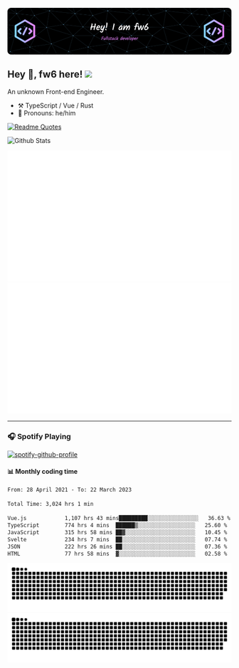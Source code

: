![Header](github-header-image.png)

## Hey 👋, fw6 here! <img src="https://github.githubassets.com/images/mona-whisper.gif" height="24" />


An unknown Front-end Engineer.

-   :hammer_and_pick: TypeScript / Vue / Rust
-   :man: Pronouns: he/him


[![Readme Quotes](https://quotes-github-readme.vercel.app/api?type=horizontal&theme=algolia)](https://github.com/piyushsuthar/github-readme-quotes)



![Github Stats](https://github-readme-stats.vercel.app/api?username=fw6&bg_color=30,e96443,904e95&title_color=fff&text_color=fff)

![](https://raw.githubusercontent.com/fw6/github-stats-transparent/output/generated/overview.svg)
![](https://raw.githubusercontent.com/fw6/github-stats-transparent/output/generated/languages.svg)


---

### 🎧 Spotify Playing

<!-- ![spotify-github-profile](/img/default.svg) -->

[![spotify-github-profile](https://spotify-github-profile.vercel.app/api/view?uid=r6wn4hdvypv0lkzyrj0e0pjct&cover_image=true&theme=default&bar_color=53b14f&bar_color_cover=true)](https://github.com/kittinan/spotify-github-profile)
#### :bar_chart: Monthly coding time

<!--START_SECTION:waka-->

```text
From: 28 April 2021 - To: 22 March 2023

Total Time: 3,024 hrs 1 min

Vue.js            1,107 hrs 43 mins█████████░░░░░░░░░░░░░░░░   36.63 %
TypeScript        774 hrs 4 mins  ██████▒░░░░░░░░░░░░░░░░░░   25.60 %
JavaScript        315 hrs 58 mins ██▓░░░░░░░░░░░░░░░░░░░░░░   10.45 %
Svelte            234 hrs 7 mins  ██░░░░░░░░░░░░░░░░░░░░░░░   07.74 %
JSON              222 hrs 26 mins ██░░░░░░░░░░░░░░░░░░░░░░░   07.36 %
HTML              77 hrs 58 mins  ▓░░░░░░░░░░░░░░░░░░░░░░░░   02.58 %
```

<!--END_SECTION:waka-->




![github contribution grid snake animation](https://raw.githubusercontent.com/platane/platane/output/github-contribution-grid-snake-dark.svg#gh-dark-mode-only)![github contribution grid snake animation](https://raw.githubusercontent.com/platane/platane/output/github-contribution-grid-snake.svg#gh-light-mode-only)
